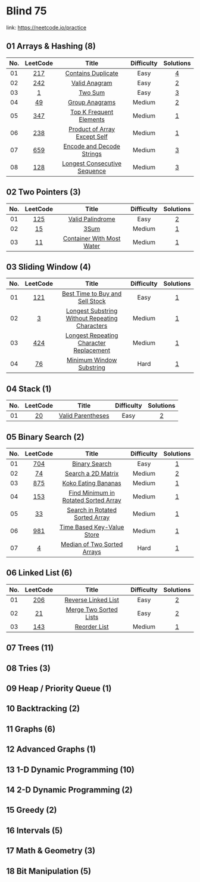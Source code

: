 # Blind 75

link: <https://neetcode.io/practice>

## 01 Arrays & Hashing (8)

 | No.  | LeetCode | Title | Difficulty | Solutions |
 | :-: | :------: | :---: | :--------: | :-------: |
 | 01  | [217](https://leetcode.com/problems/contains-duplicate/) | [Contains Duplicate](./01/01) | Easy | [4](https://github.com/neetcode-gh/leetcode/blob/main/javascript/0217-contains-duplicate.js) |
 | 02  | [242](https://leetcode.com/problems/valid-anagram/) | [Valid Anagram](./01/02) | Easy | [2](https://github.com/neetcode-gh/leetcode/blob/main/javascript/0242-valid-anagram.js) |
 | 03  | [1](https://leetcode.com/problems/two-sum/) | [Two Sum](./01/03) | Easy | [3](https://github.com/neetcode-gh/leetcode/blob/main/javascript/0001-two-sum.js) |
 | 04  | [49](https://leetcode.com/problems/group-anagrams/) | [Group Anagrams](./01/04) | Medium | [2](https://github.com/neetcode-gh/leetcode/blob/main/javascript/0049-group-anagrams.js) |
 | 05  | [347](https://leetcode.com/problems/top-k-frequent-elements/) | [Top K Frequent Elements](./01/05) | Medium | [1](https://github.com/neetcode-gh/leetcode/blob/main/javascript/0347-top-k-frequent-elements.js) |
 | 06  | [238](https://leetcode.com/problems/product-of-array-except-self/) | [Product of Array Except Self](./01/06) | Medium | [1](https://github.com/neetcode-gh/leetcode/blob/main/javascript/0238-product-of-array-except-self.js) |
 | 07  | [659](https://www.lintcode.com/problem/659/) | [Encode and Decode Strings](./01/07) | Medium | [3](https://github.com/neetcode-gh/leetcode/blob/main/javascript/0271-encode-and-decode-strings.js) |
 | 08  | [128](https://leetcode.com/problems/longest-consecutive-sequence/) | [Longest Consecutive Sequence](./01/08) | Medium | [3](https://github.com/neetcode-gh/leetcode/blob/main/javascript/0128-longest-consecutive-sequence.js) |

## 02 Two Pointers (3)

 | No.  | LeetCode | Title | Difficulty | Solutions |
 | :-: | :------: | :---: | :--------: | :-------: |
 | 01  | [125](https://leetcode.com/problems/valid-palindrome/) | [Valid Palindrome](./02/01) | Easy | [2](https://github.com/neetcode-gh/leetcode/blob/main/javascript/0125-valid-palindrome.js) |
 | 02  | [15](https://leetcode.com/problems/3sum/) | [3Sum](./02/02) | Medium | [1](https://github.com/neetcode-gh/leetcode/blob/main/javascript/0015-3sum.js) |
 | 03  | [11](https://leetcode.com/problems/container-with-most-water/) | [Container With Most Water](./02/03) | Medium | [1](https://github.com/neetcode-gh/leetcode/blob/main/javascript/0011-container-with-most-water.js) |

## 03 Sliding Window (4)

| No. | LeetCode | Title | Difficulty | Solutions |
| :-: | :------: | :---: | :--------: | :-------: |
| 01  | [121](https://leetcode.com/problems/best-time-to-buy-and-sell-stock/) | [Best Time to Buy and Sell Stock](./03/01) | Easy | [1](https://github.com/neetcode-gh/leetcode/blob/main/javascript/0076-minimum-window-substring.js) |
| 02  | [3](https://leetcode.com/problems/longest-substring-without-repeating-characters/) | [Longest Substring Without Repeating Characters](./03/02) | Medium | [1](https://github.com/neetcode-gh/leetcode/blob/main/javascript/0003-longest-substring-without-repeating-characters.js) |
| 03  | [424](https://leetcode.com/problems/longest-repeating-character-replacement/) | [Longest Repeating Character Replacement](./03/03) | Medium | [1](https://github.com/neetcode-gh/leetcode/blob/main/javascript/0424-longest-repeating-character-replacement.js) |
| 04  | [76](https://leetcode.com/problems/minimum-window-substring/) | [Minimum Window Substring](./03/04) | Hard | [1](https://github.com/neetcode-gh/leetcode/blob/main/javascript/0076-minimum-window-substring.js) |

## 04 Stack (1)

| No. | LeetCode | Title | Difficulty | Solutions |
| :-: | :------: | :---: | :--------: | :-------: |
| 01  | [20](https://leetcode.com/problems/valid-parentheses/) | [Valid Parentheses](./04/01) | Easy | [2](https://github.com/neetcode-gh/leetcode/blob/main/javascript/0020-valid-parentheses.js) |

## 05 Binary Search (2)

| No. | LeetCode | Title | Difficulty | Solutions |
| :-: | :------: | :---: | :--------: | :-------: |
| 01  | [704](https://leetcode.com/problems/binary-search/) | [Binary Search](./05/01) | Easy | [1](https://github.com/neetcode-gh/leetcode/blob/main/javascript/0704-binary-search.js) |
| 02  | [74](https://leetcode.com/problems/search-a-2d-matrix/) | [Search a 2D Matrix](./05/02) | Medium | [2](https://github.com/neetcode-gh/leetcode/blob/main/javascript/0074-search-a-2d-matrix.js) |
| 03  | [875](https://leetcode.com/problems/koko-eating-bananas/) | [Koko Eating Bananas](./05/03) | Medium | [1](https://github.com/neetcode-gh/leetcode/blob/main/javascript/0875-koko-eating-bananas.js) |
| 04  | [153](https://leetcode.com/problems/find-minimum-in-rotated-sorted-array/) | [Find Minimum in Rotated Sorted Array](./05/04) | Medium | [1](https://github.com/neetcode-gh/leetcode/blob/main/javascript/0153-find-minimum-in-rotated-sorted-array.js) |
| 05  | [33](https://leetcode.com/problems/search-in-rotated-sorted-array/) | [Search in Rotated Sorted Array](./05/05) | Medium | [1](https://github.com/neetcode-gh/leetcode/blob/main/javascript/0033-search-in-rotated-sorted-array.js) |
| 06  | [981](https://leetcode.com/problems/time-based-key-value-store/) | [Time Based Key-Value Store](./05/06) | Medium | [1](https://github.com/neetcode-gh/leetcode/blob/main/javascript/0981-time-based-key-value-store.js) |
| 07  | [4]([4](https://leetcode.com/problems/median-of-two-sorted-arrays/)) | [Median of Two Sorted Arrays](./05/07) | Hard | [1](https://github.com/neetcode-gh/leetcode/blob/main/javascript/0004-median-of-two-sorted-arrays.js) |

## 06 Linked List (6)

| No. | LeetCode | Title | Difficulty | Solutions |
| :-: | :------: | :---: | :--------: | :-------: |
| 01  | [206](https://leetcode.com/problems/reverse-linked-list/) | [Reverse Linked List](./06/01) | Easy | [2](https://github.com/neetcode-gh/leetcode/blob/main/javascript/0206-reverse-linked-list.js) |
| 02  | [21](https://leetcode.com/problems/merge-two-sorted-lists/) | [Merge Two Sorted Lists](./06/02) | Easy | [2](https://github.com/neetcode-gh/leetcode/blob/main/javascript/0021-merge-two-sorted-lists.js) |
| 03  | [143](https://leetcode.com/problems/reorder-list/) | [Reorder List](./06/03) | Medium | [1](https://github.com/neetcode-gh/leetcode/blob/main/javascript/0143-reorder-list.js) |

<!-- | 01  | [num]() | [title](./06/01) | Medium | [4]() | -->
## 07 Trees (11)

## 08 Tries (3)

## 09 Heap / Priority Queue (1)

## 10 Backtracking (2)

## 11 Graphs (6)

## 12 Advanced Graphs (1)

## 13 1-D Dynamic Programming (10)

## 14 2-D Dynamic Programming (2)

## 15 Greedy (2)

## 16 Intervals (5)

## 17 Math & Geometry (3)

## 18 Bit Manipulation (5)

